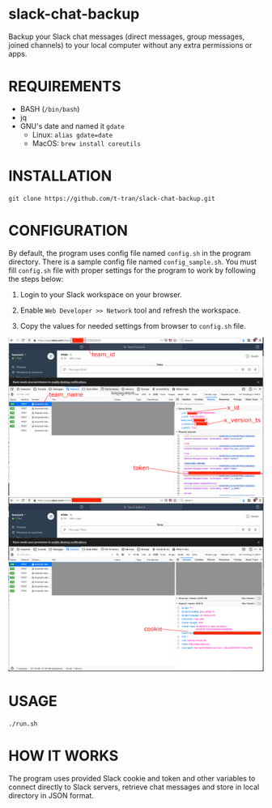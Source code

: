 # slack-chat-backup
Backup your Slack chat messages (direct messages, group messages, joined channels) to your local computer without any extra permissions or apps.

# REQUIREMENTS

* BASH (`/bin/bash`)
* jq
* GNU's date and named it `gdate`
  - Linux: `alias gdate=date`
  - MacOS: `brew install coreutils`

# INSTALLATION

```
git clone https://github.com/t-tran/slack-chat-backup.git
```

# CONFIGURATION

By default, the program uses config file named `config.sh` in the program directory. There is a sample config file named `config_sample.sh`. You must fill `config.sh` file with proper settings for the program to work by following the steps below:

1. Login to your Slack workspace on your browser.

2. Enable `Web Developer >> Network` tool and refresh the workspace.

3. Copy the values for needed settings from browser to `config.sh` file.

![Configuration 1](images/configuration-1.png)
![Configuration 2](images/configuration-2.png)

# USAGE

```
./run.sh
```

# HOW IT WORKS

The program uses provided Slack cookie and token and other variables to connect directly to Slack servers, retrieve chat messages and store in local directory in JSON format.
